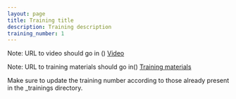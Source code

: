 ```yaml
---
layout: page
title: Training title
description: Training description
training_number: 1
---
```


Note: URL to video should go in ()
[Video]()

Note: URL to training materials should go in()
[Training materials]()

Make sure to update the training number according to those already present in the _trainings directory.